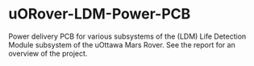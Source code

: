 # uORover-LDM-Power-PCB
Power delivery PCB for various subsystems of the (LDM) Life Detection Module subsystem of the uOttawa Mars Rover. See the report for an overview of the project. 
